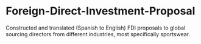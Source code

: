 # Foreign-Direct-Investment-Proposal
Constructed and translated (Spanish to English) FDI proposals to global sourcing directors from different industries, most specifically sportswear.
